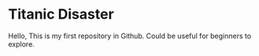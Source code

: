 # Titanic Disaster
Hello, This is my first repository in Github.
Could be useful for beginners to explore.
